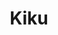 ---
layout: place
title: "Kiku"
permalink: /new-york/new-york/kiku.html
stateAbbr: NY
stateName: New York
cityName: New York
seo:
  name: "Kiku"
  type: Restaurant
  links: null
description: "Looking for sushi in New York, New York? Check out Kiku for a delightful Japanese dining experience. Enjoy a variety of sushi and other dishes in a welcoming..."
place_id: ChIJxVVtJ_pYwokRwjrP0SjP1nU
photos:
  - name: >-
      places/ChIJxVVtJ_pYwokRwjrP0SjP1nU/photos/AeeoHcKe0Jfc4XkwsYIE_BfpHkPbH9xmwj3NLHYaaC9ePp_lTmOnfJIDrqbYGcMPSh1HOOCqO1UggUuywLam4vm2rOMfDp2cCNTIXZK7MiyVIlPyXLdOr6nF4fL04gVQ0Z02vgoDtQGSCeMgs0y4jBi89C1NeFHn5AN1Grub4_diTYioBVVqFJubaSCcJPn2POP0KoENbV3hoRxUAj3i7aYFfz2rwPI4LCgXP1_bbo3btrHoxaMc5fRL4hfACGlnrv9AVTY59-3rS823nPfOFiw63bvS4snlBrSO8Rt3rZAyJwn-C-s0IWb4oZfYBi_ak1cfcJJevsOMLEiag_Yc-qSjrxbt8ojMakv_u0T5atuWbUGRaG25D8spgL3rhT-stOcgl9sUTTJl9BDLyk7IAeT8d01j31MXHHhBBp_3FHWzQb6yRg
    widthPx: 2377
    heightPx: 3169
    authorAttributions:
      - displayName: Googlezhang
        uri: https://maps.google.com/maps/contrib/105372601854028501724
        photoUri: >-
          https://lh3.googleusercontent.com/a-/ALV-UjXeH6-5U1XDrBIGKEipWevsqmcbdr52_09bHuaqJWAEhFYDr9hyGQ=s100-p-k-no-mo
    flagContentUri: >-
      https://www.google.com/local/imagery/report/?cb_client=maps_api_places.places_api&image_key=!1e10!2sCIHM0ogKEICAgIC-np7Gew&hl=en-US
    googleMapsUri: >-
      https://www.google.com/maps/place//data=!3m4!1e2!3m2!1sCIHM0ogKEICAgIC-np7Gew!2e10!4m2!3m1!1s0x89c258fa276d55c5:0x75d6cf28d1cf3ac2
  - name: >-
      places/ChIJxVVtJ_pYwokRwjrP0SjP1nU/photos/AeeoHcKOoAVmI4hWXMNyqD6nQMTSPrF11U45kHLBVWp5nL3nDpPDAQ0oqFaKZBd0by5l24RsU0KbXGZaXSj4MGSOjq--vw7xgBKrWcVNGAuF1GScoTiypIcdfFeMQSO6A2atLUuMVBZCi0CP509RET5JRCDLRctGSOmOMqmfwOn5FMaDs4eevYj12SxSl-gd_8mLu336jpEWrGC3HzEDeEwH2xmgbcfL22iE9IHVRZe7rwr4O5-QFPL8Wr-SSuADQ3DrE2xbfR_0rCxpYhc8itVXUdqbplO6pZ3KGz7IGXCk15G7ov0FdtO9WHJro_4myXNk6BtnEbgszY7RhhpEs0ZwEKSOfajYO5MpdLJrKj_MXT01Bu8zPhUa28dWNmGdGogdQPyGJNjEGvduGW9tKmyMTDnkGtYe3ZvNeO-lmmOEGHl-pw
    widthPx: 2735
    heightPx: 1947
    authorAttributions:
      - displayName: Lia Guzman
        uri: https://maps.google.com/maps/contrib/113193924138160034294
        photoUri: >-
          https://lh3.googleusercontent.com/a/ACg8ocJRk1byvn2uXFDa7D450Mwvws5vnP4hNLevLrYK6ryoWt4bSw=s100-p-k-no-mo
    flagContentUri: >-
      https://www.google.com/local/imagery/report/?cb_client=maps_api_places.places_api&image_key=!1e10!2sCIHM0ogKEICAgMDg2r-5KQ&hl=en-US
    googleMapsUri: >-
      https://www.google.com/maps/place//data=!3m4!1e2!3m2!1sCIHM0ogKEICAgMDg2r-5KQ!2e10!4m2!3m1!1s0x89c258fa276d55c5:0x75d6cf28d1cf3ac2
  - name: >-
      places/ChIJxVVtJ_pYwokRwjrP0SjP1nU/photos/AeeoHcK3154qNnsg3MjeDrs62EJKcKPDOKxcBLYxXy5xUp3YY-KGP8kUoT3BEEW7YznkaisdXtkx_-PHkIpRbCFOORe587EYXrqklFI67KNPeisiMzw1mBbQdfIHl-hR8OE23I98IRrTdYcIpKXGAzedN3vWUu6_JEFXAdKi9zdsKcXasaUaoNo1F0zguCjUJ1S-C18PL4-XVInxNznwamQ5AGrjhVWrWqpvD_JJVBVvm29bpBd1XG0ZnyK54rDdnwE4C_25lyPyJqnsKYKc-O8un6zw4r8R_TgwvBhthjuzQFn54Gabmyqi5tm6IUQOrNX9wHJ8Lbmi7j2Z-R58yOfp0LSTIOuj9atA6XaeQznW2e70VzTNJRcc3QbGi0fZt_FZOIQo54zJ7J75owQY7-8OwrjGv5Uvr4WGi4gfsaqD_o7x04BD
    widthPx: 4032
    heightPx: 3024
    authorAttributions:
      - displayName: mikey Boren
        uri: https://maps.google.com/maps/contrib/116468737028530985498
        photoUri: >-
          https://lh3.googleusercontent.com/a-/ALV-UjU0ylw-1q7lz94R1OAWYLvePPCOGmffhPzyWQpmUANPJsKRkzWD=s100-p-k-no-mo
    flagContentUri: >-
      https://www.google.com/local/imagery/report/?cb_client=maps_api_places.places_api&image_key=!1e10!2sCIHM0ogKEICAgMCIq5e5_QE&hl=en-US
    googleMapsUri: >-
      https://www.google.com/maps/place//data=!3m4!1e2!3m2!1sCIHM0ogKEICAgMCIq5e5_QE!2e10!4m2!3m1!1s0x89c258fa276d55c5:0x75d6cf28d1cf3ac2
  - name: >-
      places/ChIJxVVtJ_pYwokRwjrP0SjP1nU/photos/AeeoHcJ3sWu5f5poSBPgEH8lk14OM21nC6jrCe3EYbxDKkTMxFU4js1HmAIHz2QR_3TDVJyHtMP09zaHulK-JM3be7MipmhPty6EtKwVyjRc5jZnR8WnO78dwqqMVs0tKA58DwVVehjm0OaNTPDluvzrtHc3RClGUzN1-MZASSCKcswJVE-lPaqJMSRVFHgeHOENTjqzanFfq6ARYMgiujrFTRib9b0ISXX8uhEHYJmGa5n8iJLeCZGt0LpPHKVyVHCG26fEuzCN4G-7O6cvYyynwftQHc6snTnCIJOCB3rMrDDpNolUWj3YZ9Yk5IQyfNJN2TiZmsw1Gtq1szHqHs44IJZp0D15-8DZS-fwwoT8RZOpYqNBXryGYZZs5xtjf6SlbbCOUi9BlHAZcfOjg2tQ9iNNPfFoSBKXPrbVpvGAIlIYig
    widthPx: 4032
    heightPx: 3024
    authorAttributions:
      - displayName: mikey Boren
        uri: https://maps.google.com/maps/contrib/116468737028530985498
        photoUri: >-
          https://lh3.googleusercontent.com/a-/ALV-UjU0ylw-1q7lz94R1OAWYLvePPCOGmffhPzyWQpmUANPJsKRkzWD=s100-p-k-no-mo
    flagContentUri: >-
      https://www.google.com/local/imagery/report/?cb_client=maps_api_places.places_api&image_key=!1e10!2sCIHM0ogKEICAgMCIq5e5Aw&hl=en-US
    googleMapsUri: >-
      https://www.google.com/maps/place//data=!3m4!1e2!3m2!1sCIHM0ogKEICAgMCIq5e5Aw!2e10!4m2!3m1!1s0x89c258fa276d55c5:0x75d6cf28d1cf3ac2
  - name: >-
      places/ChIJxVVtJ_pYwokRwjrP0SjP1nU/photos/AeeoHcKVIIbk5dlJNEPHTePaFKRrHEQq60p-oLNoTOtrzd7LJ6trzsuGc-FyNNwlYKc27h5_YNcz0GCCB2EKVoa6rETAj36CZY2Q6nMIoaqb2-46wLOCm6zcGN8ZNCxhRWrbvwk0a__AjGeOqHcqZ7YEJWA2cZ3Vl1m1-d7yqXik5gLKbmmMlOC22_5_RZiAuMLCtpzHqLOl2aTMCRw6kcywvA0Cy8JGjcmxAztVb5hW9Wsk09c1dPEEP3FfuRnXh31ysFqEVNa9qA_zMBHGYA-DVPEkppDK3H_Nfmkl4MjTVBBmgLcFVW5deT-LLS-APD_HZUmduqRRoJ2I-SrL4MCIYGMOI5bMTow3pZTm8kM0DGoYrmbeBu4ssUUpV4MQhz1T-i1lbDtpG-HoU3MujgJtKDxaVRiX6a_7ElMjEZmgty5ajyaX
    widthPx: 4032
    heightPx: 3024
    authorAttributions:
      - displayName: Alan Chau
        uri: https://maps.google.com/maps/contrib/105013935153013236532
        photoUri: >-
          https://lh3.googleusercontent.com/a-/ALV-UjVuKoiodUp49aK50sx06PAVcTw8d8PAKJ6PtW7PlGJZuDbjzk5N=s100-p-k-no-mo
    flagContentUri: >-
      https://www.google.com/local/imagery/report/?cb_client=maps_api_places.places_api&image_key=!1e10!2sCIHM0ogKEICAgIDn79zyqAE&hl=en-US
    googleMapsUri: >-
      https://www.google.com/maps/place//data=!3m4!1e2!3m2!1sCIHM0ogKEICAgIDn79zyqAE!2e10!4m2!3m1!1s0x89c258fa276d55c5:0x75d6cf28d1cf3ac2
  - name: >-
      places/ChIJxVVtJ_pYwokRwjrP0SjP1nU/photos/AeeoHcJBfngTNzC_lnA61HfJTjm93GXKuQp_WdboWJrcP4CSmU0uitbxDUcw3isoIY8bCoDSOxaso9Btlo4U5Dup23LRsdzWpOlLWSTwKK5NnlG8WCgNROTDlDjgGhlY11vyAuCXORZC1XuPsvKgoKasEkeeqJdcqv29eFO08DbdTO4-XlXxQBkwgJWc2MFKk60YPh2p7_0hkUfvwSIm3BBSjpX9ADskBvxzqQxf1ag5rQRCOkJwuFkfRaTV_zxODt5EmCq_ksu_qkQXnMvABMr40uNmnJZ2F5IKq09WfQp7_N65G4Wj0lMiqQcTRNqPs6io2ALjVXuH7B-w9LGbOp2-klRaOPONyimQwQCHu7zGxqm7lPs14B3ZsRKiQFangoBj64o_doBQMSGQ0BHJWuS818j_wSU_jkIYjGJ3t9AhwDLoW5TA
    widthPx: 4000
    heightPx: 2250
    authorAttributions:
      - displayName: Gil Percik
        uri: https://maps.google.com/maps/contrib/118403097958198956097
        photoUri: >-
          https://lh3.googleusercontent.com/a-/ALV-UjUnl1JW30ZGJoKkE5hUDIXwA3H_kPM1HmDSGaeVcp4rDS7C6fmV=s100-p-k-no-mo
    flagContentUri: >-
      https://www.google.com/local/imagery/report/?cb_client=maps_api_places.places_api&image_key=!1e10!2sCIHM0ogKEICAgMDIgKCziQE&hl=en-US
    googleMapsUri: >-
      https://www.google.com/maps/place//data=!3m4!1e2!3m2!1sCIHM0ogKEICAgMDIgKCziQE!2e10!4m2!3m1!1s0x89c258fa276d55c5:0x75d6cf28d1cf3ac2
  - name: >-
      places/ChIJxVVtJ_pYwokRwjrP0SjP1nU/photos/AeeoHcL45kBUjRumJIrqYwINvuhMOUMFGLEQrj4GWnIGZpT6rPJx3FBTrUwLlT-ooAfl609CvxDuZtTXs0NvV51YI7b-j7BINGC0nLdiKc_-O__kiXbC1ZZGcMP1-jk8pBkCyJRBbOxzn6Jv8KtAa_euJ75O2RD4BZCAQGQHABH5n30bT9SpLySVPrIjdKSCAiiqb3u0JVfwC2wc0b2Xhme4E9zs7u5t0kGGgCLjfrXMXiI12JYLFPbAz4m0CmlNVihDuwwz_rzBrLKK5evvmaqLKdPc-AkY-hGb3Wn6LbtEIMmH-SlO0EUAT4hkVI6ZuwpBnpaf86_OOUuswuyYAj5qHpvzqrySgLv5gdsisffxlp30TWTHGZOmBUd23sr9nhE2r00UtvP-w24rb9fIGcYfXy0gwE04wWQD2y5TXqhJLnVFUy0D
    widthPx: 4032
    heightPx: 3024
    authorAttributions:
      - displayName: Nolan Rumble
        uri: https://maps.google.com/maps/contrib/114087553535490046778
        photoUri: >-
          https://lh3.googleusercontent.com/a-/ALV-UjUzo8PZLUPy8Ibag4B6TpA6YenlD3U6uREm5H1muAOYlnK9_cwk=s100-p-k-no-mo
    flagContentUri: >-
      https://www.google.com/local/imagery/report/?cb_client=maps_api_places.places_api&image_key=!1e10!2sCIHM0ogKEICAgIDG_JaDjwE&hl=en-US
    googleMapsUri: >-
      https://www.google.com/maps/place//data=!3m4!1e2!3m2!1sCIHM0ogKEICAgIDG_JaDjwE!2e10!4m2!3m1!1s0x89c258fa276d55c5:0x75d6cf28d1cf3ac2
  - name: >-
      places/ChIJxVVtJ_pYwokRwjrP0SjP1nU/photos/AeeoHcIONXvM8Sksry-rOTbFJm8_JqquPOGQJylzMqNfOM0kgtDwfFc1whif_at1rJb-S4fPYHzTO_i1ODkyLCLOQRRItCFev_BUJigtkTyayySlMEFUseAG2mmzvV1huWuLer1dfQjGCoBZXLxUoBu5Hc-BeD_hBhe4tBhELrrVlsTd8JLBwe178W2CKWoovgCafMcopJ9qLzjYXYCyVzqesOXlOdsqNgusR_OJonh9re0reejl5LOAF52b0ve_kMmTGNufVfhQizRB5i644C7SSNhVPNyhogjHIsiVS1VMpJkYU7bkGHASBsOYDRNz6Wz0U1DsbGZuijxsrT_n796N5ojbuKtm4vjzrZxlQMHPvBmw2vRDTYxrSLueVhJ4z4vw11Fg6d6oPLHlkWD_4GjJDV-vdISrybj6kcYgKTGUxFSc3nW2
    widthPx: 2268
    heightPx: 4032
    authorAttributions:
      - displayName: Dave Capra
        uri: https://maps.google.com/maps/contrib/108429460900867551192
        photoUri: >-
          https://lh3.googleusercontent.com/a-/ALV-UjU7d-1Wt9A-C4ZZmnUL7pKJ6_epbsehaWKtF3Wv3hLhja_T0cacGg=s100-p-k-no-mo
    flagContentUri: >-
      https://www.google.com/local/imagery/report/?cb_client=maps_api_places.places_api&image_key=!1e10!2sCIHM0ogKEICAgIDP9Ora-QE&hl=en-US
    googleMapsUri: >-
      https://www.google.com/maps/place//data=!3m4!1e2!3m2!1sCIHM0ogKEICAgIDP9Ora-QE!2e10!4m2!3m1!1s0x89c258fa276d55c5:0x75d6cf28d1cf3ac2
  - name: >-
      places/ChIJxVVtJ_pYwokRwjrP0SjP1nU/photos/AeeoHcJHjChGybCXngOFmVpCGKaRaGe5xukYFr_LYZMxZiQSwPcJ55AM88atYhEQX7mjlu09ZnXzcqj6ryybG5ofXlrs2FSQmA_Kah1HjdazGT7ugAwkTSkhBar1rlyQFNKQpnf0rWrZVul_BVLj8gfyTME_NoN9PeVep0uAYYYCOm0L70jwgqDVsFFx1cZPOp7cGYwytp2SaiDbzBwat8-ioc_jCH2mRcX62scgt_xa4HkAfWbyj4sNxh986Bxnh0j1I7HYO2rfbwnX1h5poQa3UnjZ2QDasOQnSj0c-QYen_481fkY1n8N0drD456Ol2__v92heyBnNjWztUZ21VbneVPf03qFpJQLVfXK8PdwQP0fp1600d5xp08bX0afIcTQw-klOKsc1-7pu3LY6ygQFbOfFShUgNHl6nB_oqgf9S8
    widthPx: 2988
    heightPx: 2095
    authorAttributions:
      - displayName: Mahima Srivastava
        uri: https://maps.google.com/maps/contrib/110113178306103349744
        photoUri: >-
          https://lh3.googleusercontent.com/a/ACg8ocJvkOgI3TrhzVY6YKvAN21YUxLao_brNPxhQEKNY0DgJzMtow=s100-p-k-no-mo
    flagContentUri: >-
      https://www.google.com/local/imagery/report/?cb_client=maps_api_places.places_api&image_key=!1e10!2sCIHM0ogKEICAgID2jfTcaw&hl=en-US
    googleMapsUri: >-
      https://www.google.com/maps/place//data=!3m4!1e2!3m2!1sCIHM0ogKEICAgID2jfTcaw!2e10!4m2!3m1!1s0x89c258fa276d55c5:0x75d6cf28d1cf3ac2
  - name: >-
      places/ChIJxVVtJ_pYwokRwjrP0SjP1nU/photos/AeeoHcJRdUPll906Z4dhTHBPniW-DLNg22Y9_5m_UKO70DzAHVbvY2M0oxr6JgU1Q9P2AXk5LpYD7gmCqA83jkH3xBIBm2bXx44xk5K-YfPNDSRDnTprmjVcmboICR-ts7ADK033P9phc32GFOO7KqbFR_ri5vKiSXeklquSmg2giWpbqMzpve7BQftt1HTAGhCFKHU_w1x54rYxGSZ9S3tKcNTm3ewDQTHLfgwY1cdxRD6mUzFgcmY4YBL8QZQoXVU9H-Svs-8OZzpw7EBj9QZzP1KpOrGPimN6pUtsOJGblDR9DabpTGZyYp1tDJ2B_0ipi2QPNKEH5ksOESPLD9yUpVS7AcThzh890Or-iyQlOGxPfsmXlpTxK2ODA76tc_0JPfuokxPY5AuBauz864i792FOEkuAzYLoI-knNeZ9Nfp-aw
    widthPx: 4800
    heightPx: 3600
    authorAttributions:
      - displayName: C D
        uri: https://maps.google.com/maps/contrib/104299090849639324400
        photoUri: >-
          https://lh3.googleusercontent.com/a-/ALV-UjX_T9VPybkrX6OvdVgt06qcQuqgAENsjPYN5PJPK1UiqyHVoVJF=s100-p-k-no-mo
    flagContentUri: >-
      https://www.google.com/local/imagery/report/?cb_client=maps_api_places.places_api&image_key=!1e10!2sCIHM0ogKEICAgMCArpujWw&hl=en-US
    googleMapsUri: >-
      https://www.google.com/maps/place//data=!3m4!1e2!3m2!1sCIHM0ogKEICAgMCArpujWw!2e10!4m2!3m1!1s0x89c258fa276d55c5:0x75d6cf28d1cf3ac2
address: 50 W 55th St, New York, NY 10019, USA
street: 50 W 55th St
city: New York
state: NY
zip: '10019'
country: USA
neighborhood: null
latitude: '40.762334'
longitude: '-73.977098'
accessibility_options:
  wheelchairAccessibleParking: false
  wheelchairAccessibleEntrance: false
business_status: OPERATIONAL
name: Kiku
google_maps_links:
  directionsUri: >-
    https://www.google.com/maps/dir//''/data=!4m7!4m6!1m1!4e2!1m2!1m1!1s0x89c258fa276d55c5:0x75d6cf28d1cf3ac2!3e0
  placeUri: https://maps.google.com/?cid=8491201921679309506
  writeAReviewUri: >-
    https://www.google.com/maps/place//data=!4m3!3m2!1s0x89c258fa276d55c5:0x75d6cf28d1cf3ac2!12e1
  reviewsUri: >-
    https://www.google.com/maps/place//data=!4m4!3m3!1s0x89c258fa276d55c5:0x75d6cf28d1cf3ac2!9m1!1b1
  photosUri: >-
    https://www.google.com/maps/place//data=!4m3!3m2!1s0x89c258fa276d55c5:0x75d6cf28d1cf3ac2!10e5
primary_type: Japanese Restaurant
opening_hours:
  regular: null
  current: null
secondary_opening_hours:
  regular:
    weekdayDescriptions: null
    type: null
  current:
    weekdayDescriptions: null
    type: null
phone: null
price_level: null
price_range: null
rating: null
rating_count: 0
website: null
reviews: null
parking_options: null
payment_options: null
allow_dogs: null
curbside_pickup: null
delivery: null
dine_in: null
good_for_children: null
good_for_groups: null
good_for_sports: null
live_music: null
menu_for_children: null
outdoor_seating: null
reservable: null
restroom: null
serves_beer: null
serves_breakfast: null
serves_brunch: null
serves_cocktails: null
serves_coffee: null
serves_dinner: null
serves_dessert: null
serves_lunch: null
serves_vegetarian_food: null
serves_wine: null
takeout: null
summary: null

---